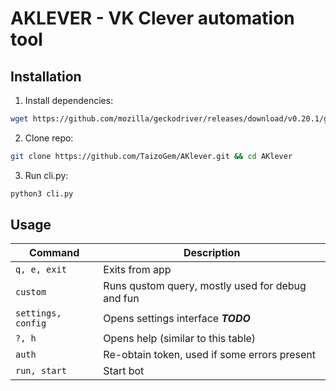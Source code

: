 # AKLEVER - VK Clever automation tool

## Installation
1. Install dependencies:
```bash
wget https://github.com/mozilla/geckodriver/releases/download/v0.20.1/geckodriver-v0.20.1-linux64.tar.gz -qO- | sudo tar xvz -C /usr/bin
```
2. Clone repo:
```bash
git clone https://github.com/TaizoGem/AKlever.git && cd AKlever
```
3. Run cli.py:
```bash
python3 cli.py
```

## Usage
| Command            | Description                                      |
|--------------------|--------------------------------------------------|
| `q, e, exit`       | Exits from app                                   |
| `custom`           | Runs qustom query, mostly used for debug and fun |
| `settings, config` | Opens settings interface ___TODO___              |
| `?, h`             | Opens help (similar to this table)               |
| `auth`             | Re-obtain token, used if some errors present     |
| `run, start`       | Start bot                                        |